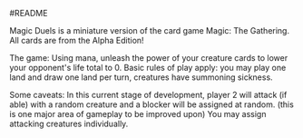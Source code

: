 #README

Magic Duels is a miniature version of the card game Magic: The Gathering.
All cards are from the Alpha Edition!


The game: Using mana, unleash the power of your creature cards to lower your opponent's life total
to 0. Basic rules of play apply: you may play one land and draw one land per turn, creatures have
summoning sickness.

Some caveats: In this current stage of development, player 2 will attack (if able) with a random creature and a blocker will be assigned at random. (this is one major area of gameplay to be improved upon)
  You may assign attacking creatures individually.

  
